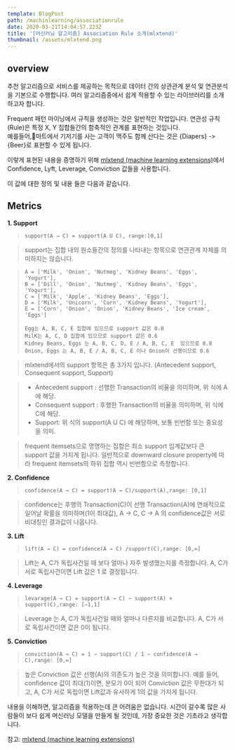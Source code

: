 ```yaml
---
template: BlogPost
path: /machinlearning/associationrule
date: 2020-03-21T14:04:57.223Z
title: '[머신러닝 알고리즘] Association Rule 소개(mlxtend)'
thumbnail: /assets/mlxtend.png
---
```

## overview

추천 알고리즘으로 서비스를 제공하는 목적으로 데이터 간의 상관관계 분석 및 연관분석을 기본으로 수행합니다. 여러 알고리즘중에서 쉽게 적용할 수 있는 라이브러리를 소개하고자 합니다.  

Frequent 패턴 마이닝에서 규칙을 생성하는 것은 일반적인 작업입니다. 연관성 규칙(Rule)은 특정 X, Y 집합들간의 함축적인 관계를 표현하는 것입니다.  
예를들어,마트에서 기저기를 사는 고객이 맥주도 함께 산다는 것은 {Diapers} -> {Beer}로 표현할 수 있게 됩니다. 

이렇게 표현된 내용을 증명하기 위해 [mlxtend (machine learning extensions)](http://rasbt.github.io/mlxtend/)에서 Confidence, Lyft, Leverage, Conviction 값들을 사용합니다. 

이 값에 대한 정의 및 내용 들은 다음과 같습니다.

## Metrics

**1. Support**

> ```
> support(A → C) = support(A U C), range:[0,1]
> ```

> support는 집합 내의 원소들간의 정의를 나타내는 항목으로 연관관계 자체를 의미하지는 않습니다.

> ```
> A = ['Milk', 'Onion', 'Nutmeg', 'Kidney Beans', 'Eggs', 'Yogurt'],
> B = ['Dill', 'Onion', 'Nutmeg', 'Kidney Beans', 'Eggs', 'Yogurt'],
> C = ['Milk', 'Apple', 'Kidney Beans', 'Eggs'],
> D = ['Milk', 'Unicorn', 'Corn', 'Kidney Beans', 'Yogurt'],
> E = ['Corn', 'Onion', 'Onion', 'Kidney Beans', 'Ice cream', 'Eggs']
>
> Egg는 A, B, C, E 집합에 있으므로 support 값은 0.8
> MilK는 A, C, D 집합에 있으므로 support 값은 0.6
> Kidney Beans, Eggs 는 A, B, C, D, E / A, B, C, E  있으므로 0.8
> Onion, Eggs 는 A, B, E / A, B, C, E 이나 Onion이 선행이므로 0.6
> ```


> mlxtend에서의 support 항목은 총 3가지 입니다. (Antecedent support, Consequent support, Support)


> * Antecedent support : 선행한 Transaction의 비율을 의미하며, 위 식에 A에 해당. 
> * Consequent support : 후행한 Transaction의 비율을 의미하며, 위 식에 C에 해당.
> * Support: 위 식의 support(A U C) 에 해당하며, 보통 빈번함 또는 중요성을 의미. 

> frequent itemsets으로 명명하는 집합은 최소 support 임계값보다 큰 support 값을 가지게 됩니다. 일반적으로 downward closure property에 따라 frequent itemsets의 하위 집합 역시 빈번함으로 측정합니다. 


**2. Confidence**

> ```
> confidence(A → C) = support(A → C)/support(A),range: [0,1]
> ```

> confidence는 후행의 Transaction(C)이 선행 Transaction(A)에 연쇄적으로 일어날 확률을 의미하며(1이 최대값), A → C, C → A 의 confidence값은 서로 비대칭인 결과값이 나옵니다. 

**3. Lift**

> ``` 
> lift(A → C) = confidence(A → C) /support(C),range: [0,∞]
> ```

> Lift는 A, C가 독립사건일 때 보다 얼마나 자주 발생했는지를 측정합니다.    A, C가 서로 독립사건이면 Lift 값은 1 로 결정됩니다. 


**4. Leverage**

> ```
> levarage(A → C) = support(A → C) − support(A) × support(C),range: [−1,1]
> ```

> Leverage 는 A, C가 독립사건일 때와 얼마나 다른지를 비교합니다.    A, C가 서로 독립사건이면 값은 0이 됩니다. 


**5. Conviction**

> ```
> conviction(A → C) = 1 − support(C) / 1 − confidence(A → C),range: [0,∞]
> ```

> 높은 Conviction 값은 선행(A)의 의존도가 높은 것을 의미합니다.   예를 들어, confidence 값이 최대(1)이면, 분모가 0이 되어 Conviction 값은 무한대가 되고,    A, C가 서로 독립이면 Lift값과 유사하게 1의 값을 가지게 됩니다. 

내용을 이해하면, 알고리즘을 적용하는데 큰 어려움은 없습니다. 시간이 갈수록 많은 사람들이 보다 쉽게 머신러닝 모델을 만들게 될 것인데, 가장 중요한 것은 기초라고 생각합니다. 

참고: [mlxtend (machine learning extensions)](http://rasbt.github.io/mlxtend/)
